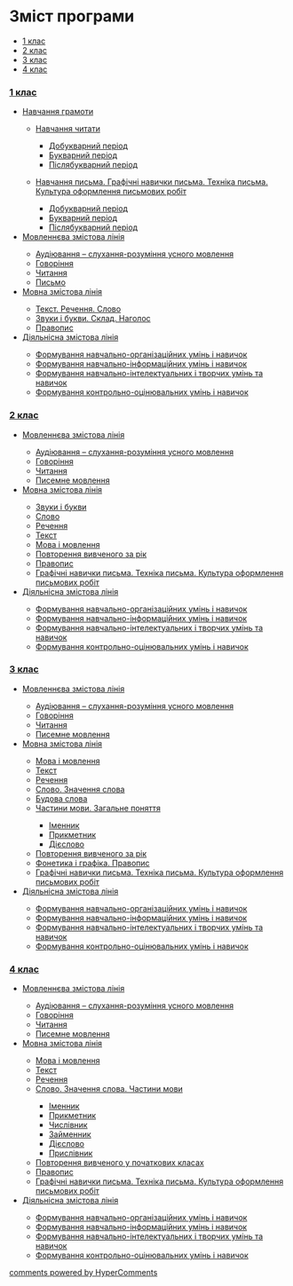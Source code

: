 <div id="hypercomments_widget" class="js-hypercomments-widget invisible"></div>

# Зміст програми

<div>
  <!-- Nav tabs -->
  <ul class="nav nav-tabs" role="tablist">
    <li role="presentation" class="active"><a href="#home" aria-controls="home" role="tab" data-toggle="tab">1 клас</a></li>
    <li role="presentation"><a href="#menu1" aria-controls="menu1" role="tab" data-toggle="tab">2 клас</a></li>
    <li role="presentation"><a href="#menu2" aria-controls="menu2" role="tab" data-toggle="tab">3 клас</a></li>
    <li role="presentation"><a href="#menu3" aria-controls="menu3" role="tab" data-toggle="tab">4 клас</a></li>
  </ul>
  <!-- Tab panes -->
  <div class="tab-content">
    <div role="tabpanel" class="tab-pane active" id="home"><h3><a href="http://ukrmon14.ed-era.com/1/1_klas.html">1 клас</a></h3>
<ul type="disc">
<li><a href="http://ukrmon14.ed-era.com/1/navchannya_gramoti.html">Навчання грамоти</a></li>
<ul type="circle">
<li><a href="http://ukrmon14.ed-era.com/1/navchannya_chitati.html">Навчання читати</a></li>
<ul type="square">
<li><a href="http://ukrmon14.ed-era.com/1/dobukvarniy_period.html">Добукварний період</a></li>
<li><a href="http://ukrmon14.ed-era.com/1/bukvarniy_period.html">Букварний період</a></li>
<li><a href="http://ukrmon14.ed-era.com/1/pislyabukvarniy_period.html">Післябукварний період</a></li>
</ul>
</ul>
<ul type="circle">
<li><a href="http://ukrmon14.ed-era.com/1/navchannya_pisma.html">Навчання письма. Графічні навички письма. Техніка письма. Культура оформлення письмових робіт</a></li>
<ul type="square">
<li><a href="http://ukrmon14.ed-era.com/1/dobukvarniy-period.html">Добукварний період</a></li>
<li><a href="http://ukrmon14.ed-era.com/1/bukvarniy-period.html">Букварний період</a></li>
<li><a href="http://ukrmon14.ed-era.com/1/pislyabukvarniy-period.html">Післябукварний період</a></li>
</ul>
</ul>
<li><a href="http://ukrmon14.ed-era.com/1/movlennyeva_zmistova_liniya.html">Мовленнєва змістова лінія</a></li>
<ul type="circle">
<li><a href="http://ukrmon14.ed-era.com/1/audiyuvannya.html">Аудіювання – слухання-розуміння усного мовлення</a></li>
<li><a href="http://ukrmon14.ed-era.com/1/govorinnya.html">Говоріння</a></li>
<li><a href="http://ukrmon14.ed-era.com/1/chitannya.html">Читання</a></li>
<li><a href="http://ukrmon14.ed-era.com/1/pismo.html">Письмо</a></li>
</ul>
<li><a href="http://ukrmon14.ed-era.com/1/movna_zmistova_liniya.html">Мовна змістова лінія</a></li>
<ul type="circle">
<li><a href="http://ukrmon14.ed-era.com/1/tekst_rechennya_slovo.html">Текст. Речення. Слово</a></li>
<li><a href="http://ukrmon14.ed-era.com/1/zvuki_i_bukvi_sklad_nagolos.html">Звуки і букви. Склад. Наголос</a></li>
<li><a href="http://ukrmon14.ed-era.com/1/pravopis.html">Правопис</a></li>
</ul>
<li><a href="http://ukrmon14.ed-era.com/1/diyalnisna_zmistova_liniya.html">Діяльнісна змістова лінія</a></li>
<ul type="circle">
<li><a href="http://ukrmon14.ed-era.com/1/formuvannya_navchalno-organizatsiynikh_umin_i_navichok.html">Формування навчально-організаційних умінь і навичок</a></li>
<li><a href="http://ukrmon14.ed-era.com/1/formuvannya_navchalno-informatsiynikh_umin_i_navichok.html">Формування навчально-інформаційних умінь і навичок</a></li>
<li><a href="http://ukrmon14.ed-era.com/1/formuvannya-navchalno-intelektualnikh-i-tvorchikh-umin-ta-navichok.html">Формування навчально-інтелектуальних і творчих умінь та навичок</a></li>
<li><a href="http://ukrmon14.ed-era.com/1/formuvannya_kontrolno-otsinyuvalnikh_umin_i_navichok.html">Формування контрольно-оцінювальних умінь і навичок</a></li>
</ul>
</ul>
</div>
<div role="tabpanel" class="tab-pane" id="menu1"><h3><a href="http://ukrmon14.ed-era.com/2/2_klas.html">2 клас</a></h3>
<ul type="disc">
<li><a href="http://ukrmon14.ed-era.com/2/movlennyeva_zmistova_liniya.html">Мовленнєва змістова лінія</a></li>
<ul type="circle">
<li><a href="http://ukrmon14.ed-era.com/2/audiyuvannya.html">Аудіювання – слухання-розуміння усного мовлення</a></li>
<li><a href="http://ukrmon14.ed-era.com/2/govorinnya.html">Говоріння</a></li>
<li><a href="http://ukrmon14.ed-era.com/2/chitannya.html">Читання</a></li>
<li><a href="http://ukrmon14.ed-era.com/2/pisemne_movlennya.html">Писемне мовлення</a></li>
</ul>
<li><a href="http://ukrmon14.ed-era.com/2/movna_zmistova_liniya.html">Мовна змістова лінія</a></li>
<ul type="circle">
<li><a href="http://ukrmon14.ed-era.com/2/zvuki_i_bukvi.html">Звуки і букви</a></li>
<li><a href="http://ukrmon14.ed-era.com/2/slovo.html">Слово</a></li>
<li><a href="http://ukrmon14.ed-era.com/2/rechennya.html">Речення</a></li>
<li><a href="http://ukrmon14.ed-era.com/2/tekst.html">Текст</a></li>
<li><a href="http://ukrmon14.ed-era.com/2/mova_i_movlennya.html">Мова і мовлення</a></li>
<li><a href="http://ukrmon14.ed-era.com/2/povtorennya_vivchenogo_za_rik.html">Повторення вивченого за рік</a></li>
<li><a href="http://ukrmon14.ed-era.com/2/pravopis.html">Правопис</a></li>
<li><a href="http://ukrmon14.ed-era.com/2/grafichni_navichki_pisma_tekhnika_pisma_kultura_oformlennya_pismovikh_robit.html">Графічні навички письма. Техніка письма. Культура оформлення письмових робіт</a></li>
</ul>
<li><a href="http://ukrmon14.ed-era.com/2/diyalnisna_zmistova_liniya.html">Діяльнісна змістова лінія</a></li>
<ul type="circle">
<li><a href="http://ukrmon14.ed-era.com/2/formuvannya_navchalno-organizatsiynikh_umin_i_navichok.html">Формування навчально-організаційних умінь і навичок</a></li>
<li><a href="http://ukrmon14.ed-era.com/2/formuvannya_navchalno-informatsiynikh_umin_i_navichok.html">Формування навчально-інформаційних умінь і навичок</a></li>
<li><a href="http://ukrmon14.ed-era.com/2/formuvannya_navchalno-intelektualnikh_i_tvorchikh_umin_ta_navichok.html">Формування навчально-інтелектуальних і творчих умінь та навичок</a></li>
<li><a href="http://ukrmon14.ed-era.com/2/formuvannya_kontrolno-otsinyuvalnikh_umin_i_navichok.html">Формування контрольно-оцінювальних умінь і навичок</a></li>
</ul>
</ul>
</div>
<div role="tabpanel" class="tab-pane" id="menu2"><h3><a href="http://ukrmon14.ed-era.com/3/3_klas.html">3 клас</a></h3>
<ul type="disc">
<li><a href="http://ukrmon14.ed-era.com/3/movlennyeva_zmistova_liniya.html">Мовленнєва змістова лінія</a></li>
<ul type="circle">
<li><a href="http://ukrmon14.ed-era.com/3/audiyuvannya.html">Аудіювання – слухання-розуміння усного мовлення</a></li>
<li><a href="http://ukrmon14.ed-era.com/3/govorinnya.html">Говоріння</a></li>
<li><a href="http://ukrmon14.ed-era.com/3/chitannya.html">Читання</a></li>
<li><a href="http://ukrmon14.ed-era.com/3/pisemne_movlennya.html">Писемне мовлення</a></li>
</ul>
<li><a href="http://ukrmon14.ed-era.com/3/movna_zmistova_liniya.html">Мовна змістова лінія</a></li>
<ul type="circle">
<li><a href="http://ukrmon14.ed-era.com/3/mova_i_movlennya.html">Мова і мовлення</a></li>
<li><a href="http://ukrmon14.ed-era.com/3/tekst.html">Текст</a></li>
<li><a href="http://ukrmon14.ed-era.com/3/rechennya.html">Речення</a></li>
<li><a href="http://ukrmon14.ed-era.com/3/slovo_znachennya_slova.html">Слово. Значення слова</a></li>
<li><a href="http://ukrmon14.ed-era.com/3/budova_slova.html">Будова слова</a></li>
<li><a href="http://ukrmon14.ed-era.com/3/chastini_movi_zagalne_ponyattya.html">Частини мови. Загальне поняття</a></li>
<ul type="square">
<li><a href="http://ukrmon14.ed-era.com/3/imennik.html">Іменник</a></li>
<li><a href="http://ukrmon14.ed-era.com/3/prikmetnik.html">Прикметник</a></li>
<li><a href="http://ukrmon14.ed-era.com/3/diyeslovo.html">Дієслово</a></li>
</ul>
<li><a href="http://ukrmon14.ed-era.com/3/povtorennya_vivchenogo_za_rik.html">Повторення вивченого за рік</a></li>
<li><a href="http://ukrmon14.ed-era.com/3/fonetika_i_grafika_pravopis.html">Фонетика і графіка. Правопис</a></li>
<li><a href="http://ukrmon14.ed-era.com/3/grafichni_navichki_pisma_tekhnika_pisma_kultura_oformlennya_pismovikh_robit.html">Графічні навички письма. Техніка письма. Культура оформлення письмових робіт</a></li>
</ul>
<li><a href="http://ukrmon14.ed-era.com/3/diyalnisna_zmistova_liniya.html">Діяльнісна змістова лінія</a></li>
<ul type="circle">
<li><a href="http://ukrmon14.ed-era.com/3/formuvannya_navchalno-organizatsiynikh_umin_i_navichok.html">Формування навчально-організаційних умінь і навичок</a></li>
<li><a href="http://ukrmon14.ed-era.com/3/formuvannya_navchalno-informatsiynikh_umin_i_navichok.html">Формування навчально-інформаційних умінь і навичок</a></li>
<li><a href="http://ukrmon14.ed-era.com/3/formuvannya_navchalno-intelektualnikh_i_tvorchikh_umin_ta_navichok.html">Формування навчально-інтелектуальних і творчих умінь та навичок</a></li>
<li><a href="http://ukrmon14.ed-era.com/3/formuvannya_kontrolno-otsinyuvalnikh_umin_i_navichok.html">Формування контрольно-оцінювальних умінь і навичок</a></li>
</ul>
</ul>
</div>
<div role="tabpanel" class="tab-pane" id="menu3"><h3><a href="http://ukrmon14.ed-era.com/4/4_klas.html">4 клас</a></h3>
<ul type="disc">
<li><a href="http://ukrmon14.ed-era.com/4/movlennyeva_zmistova_liniya.html">Мовленнєва змістова лінія</a></li>
<ul type="circle">
<li><a href="http://ukrmon14.ed-era.com/4/audiyuvannya.html">Аудіювання – слухання-розуміння усного мовлення</a></li>
<li><a href="http://ukrmon14.ed-era.com/4/govorinnya.html">Говоріння</a></li>
<li><a href="http://ukrmon14.ed-era.com/4/chiannya.html">Читання</a></li>
<li><a href="http://ukrmon14.ed-era.com/4/pisemne_movlennya.html">Писемне мовлення</a></li>
</ul>
<li><a href="http://ukrmon14.ed-era.com/4/movna_zmistova_liniya.html">Мовна змістова лінія</a></li>
<ul type="circle">
<li><a href="http://ukrmon14.ed-era.com/4/mova_i_movlennya.html">Мова і мовлення</a></li>
<li><a href="http://ukrmon14.ed-era.com/4/tekst.html">Текст</a></li>
<li><a href="http://ukrmon14.ed-era.com/4/rechennya.html">Речення</a></li>
<li><a href="http://ukrmon14.ed-era.com/4/slovo_znachennya_slova_chastini_movi.html">Слово. Значення слова. Частини мови</a></li>
<ul type="square">
<li><a href="http://ukrmon14.ed-era.com/4/imennik.html">Іменник</a></li>
<li><a href="http://ukrmon14.ed-era.com/4/prikmetnik.html">Прикметник</a></li>
<li><a href="http://ukrmon14.ed-era.com/4/chislivnik.html">Числівник</a></li>
<li><a href="http://ukrmon14.ed-era.com/4/zaymennik.html">Займенник</a></li>
<li><a href="http://ukrmon14.ed-era.com/4/diyeslovo.html">Дієслово</a></li>
<li><a href="http://ukrmon14.ed-era.com/4/prislivnik.html">Прислівник</a></li>
</ul>
<li><a href="http://ukrmon14.ed-era.com/4/povtorennya_vivchenogo_u_pochatkovikh_klasah.html">Повторення вивченого у початкових класах</a></li>
<li><a href="http://ukrmon14.ed-era.com/4/pravopis.html">Правопис</a></li>
<li><a href="http://ukrmon14.ed-era.com/4/grafichni_navichki_pisma_tekhnika_pisma_kultura_oformlennya_pismovikh_robit.html">Графічні навички письма. Техніка письма. Культура оформлення письмових робіт</a></li>
</ul>
<li><a href="http://ukrmon14.ed-era.com/4/diyalnisna_zmistova_liniya.html">Діяльнісна змістова лінія</a></li>
<ul type="circle">
<li><a href="http://ukrmon14.ed-era.com/4/formuvannya_navchalno-organizatsiynikh_umin_i_navichok.html">Формування навчально-організаційних умінь і навичок</a></li>
<li><a href="http://ukrmon14.ed-era.com/4/formuvannya_navchalno-informatsiynikh_umin_i_navichok.html">Формування навчально-інформаційних умінь і навичок</a></li>
<li><a href="http://ukrmon14.ed-era.com/4/formuvannya_navchalno-intelektualnikh_i_tvorchikh_umin_ta_navichok.html">Формування навчально-інтелектуальних і творчих умінь та навичок</a></li>
<li><a href="http://ukrmon14.ed-era.com/4/formuvannya_kontrolno-otsinyuvalnikh_umin_i_navichok.html">Формування контрольно-оцінювальних умінь і навичок</a></li>
</ul>
</ul>
</ul>
</div>
</div>
</div>

<div class="js-hypercomments-container">
<a href="http://hypercomments.com" class="hc-link" title="comments widget">comments powered by HyperComments</a>
</div>